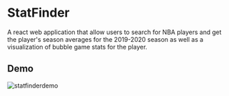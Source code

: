 # StatFinder
A react web application that allow users to search for NBA players and get the player's season averages for the 2019-2020 season as well as a visualization of bubble game stats for the player.

## Demo
![statfinderdemo](https://user-images.githubusercontent.com/55164493/90994158-b25eb000-e56c-11ea-8215-dcde6dd1bc3c.gif)



